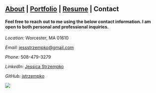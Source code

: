 ## [About](./README.md) | [Portfolio](./portfolio.md) | [Resume](./resume.md) | Contact

#### Feel free to reach out to me using the below contact information. I am open to both personal and professional inquiries.

*Location:* Worcester, MA 01610

*Email:* jessstrzempko@gmail.com

*Phone:* 508-479-3279

*LinkedIn:* [Jessica Strzempko](https://www.linkedin.com/in/jessica-strzempko/)

*GitHub:* [jstrzempko](https://github.com/jstrzempko)

![](assets/img/equinox.jpg)
